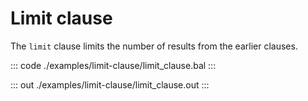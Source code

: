 # Limit clause

The `limit` clause limits the number of results from the earlier clauses.

::: code ./examples/limit-clause/limit_clause.bal :::

::: out ./examples/limit-clause/limit_clause.out :::